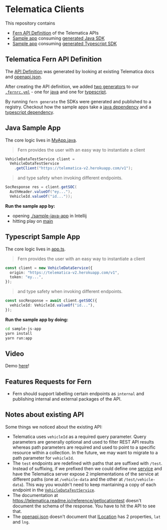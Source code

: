 # Telematica Clients

This repository contains

- [Fern API Definition](./api/src/vehicleData.yml) of the Telematica APIs
- [Sample app](./sample-java-app/src/main/java/com/sample/MyApp.java) consuming [generated Java SDK](./sample-java-app/build.gradle#L16)
- [Sample app](./sample-js-app/src/app.ts) consuming [generated Typescript SDK](./sample-js-app/package.json#L10)

## Telematica Fern API Definition

The [API Definition](./api/src/vehicleData.yml) was generated by looking at existing Telematica docs and [openapi.json](./openapi.json).

After creating the API definition, we added [two generators](./api/.fernrc.yml#L3) to our [`.fernrc.yml`](./api/.fernrc.yml) - one for [java](./api/.fernrc.yml#L4) and one for [typescript](./api/.fernrc.yml#L10).

By running `fern generate` the SDKs were generated and published to a registry. Checkout how the sample apps take a [java dependency](./sample-java-app/build.gradle#L16) and a [typescript dependency](./sample-js-app/package.json#L10).

## Java Sample App

The core logic lives in [MyApp.java](./sample-java-app/src/main/java/com/sample/MyApp.java).

> Fern provides the user with an easy way to instantiate a client

```java
VehicleDataTestService client =
  VehicleDataTestService
    .getClient("https://telematica-v2.herokuapp.com/v1");
```

> and type safety when invoking different endpoints.

```java
SocResponse res = client.getSOC(
  AuthHeader.valueOf("ey..."),
  VehicleId.valueOf("id..."));
```

**Run the sample app by:**

- opening [./sample-java-app](./sample-java-app/) in Intellij
- hitting play on [main](./sample-java-app/src/main/java/com/sample/MyApp.java#L18)

## Typescript Sample App

The core logic lives in [app.ts](./sample-js-app/src/app.ts).

> Fern provides the user with an easy way to instantiate a client

```typescript
const client = new VehicleDataService({
  origin: "https://telematica-v2.herokuapp.com/v1",
  token: "ey...",
});
```

> and type safety when invoking different endpoints.

```typescript
const socResponse = await client.getSOC({
  vehicleId: VehicleId.valueOf("id..."),
});
```

**Run the sample app by doing:**

```bash
cd sample-js-app
yarn install
yarn run:app
```

## Video

Demo [here](https://www.loom.com/share/28c0540ff7e045f69f804fc900852688)!

## Features Requests for Fern

- Fern should support labelling certain endpoints as `internal` and publishing internal and external packages of the API.

## Notes about existing API

Some things we noticed about the existing API:

- Telematica uses `vehicleId` as a required query parameter. Query parameters are generally optional and used to filter REST API results whereas path parameters are required and used to point to a specific resource within a collection. In the future, we may want to migrate to a path parameter for `vehicleId`.
- The `test` endpoints are redefined with paths that are suffixed with `/test`. Instead of suffixing, if we prefixed then we could define one [service](./api/src/vehicleData.yml#L36) and have the Telematica server expose 2 implementations of the service at different paths (one at `/vehicle-data` and the other at `/test/vehicle-data`). This way you wouldn't need to keep mantaining a copy of each endpoint in the [`VehicleDataTestService`](./api/src/vehicleData.yml#L76).
- The documentation at https://telematica.readme.io/reference/getlocationtest doesn't document the schema of the response. You have to hit the API to see that.
- The [openapi.json](./openapi.json) doesn't document that [ILocation](./openapi.json#L686) has 2 properties, `lat` and `lng`.
